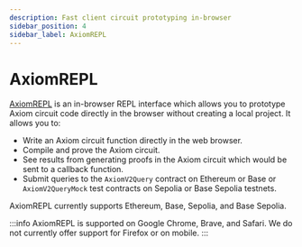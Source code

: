 ```yaml
---
description: Fast client circuit prototyping in-browser
sidebar_position: 4
sidebar_label: AxiomREPL
---
```


# AxiomREPL

[AxiomREPL](https://repl.axiom.xyz/) is an in-browser REPL interface which allows you to prototype Axiom circuit code directly in the browser without creating a local project. It allows you to:

- Write an Axiom circuit function directly in the web browser.
- Compile and prove the Axiom circuit.
- See results from generating proofs in the Axiom circuit which would be sent to a callback function.
- Submit queries to the `AxiomV2Query` contract on Ethereum or Base or `AxiomV2QueryMock` test contracts on Sepolia or Base Sepolia testnets.

AxiomREPL currently supports Ethereum, Base, Sepolia, and Base Sepolia.

:::info
AxiomREPL is supported on Google Chrome, Brave, and Safari. We do not currently offer support for Firefox or on mobile.
:::
